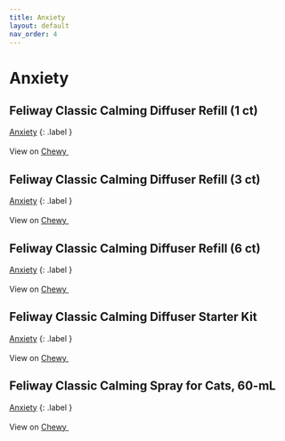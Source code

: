 ```yaml
---
title: Anxiety
layout: default
nav_order: 4
---
```


# Anxiety

## Feliway Classic Calming Diffuser Refill (1 ct)

[Anxiety](anxiety.html)
{: .label }


View on <a href="https://www.chewy.com/dp/57068" class="external" target="_blank">Chewy <svg width="18" height="18" viewBox="0 0 24 24" aria-labelledby="svg-external-link-title"><use xlink:href="#svg-external-link"></use></svg></a>

## Feliway Classic Calming Diffuser Refill (3 ct)

[Anxiety](anxiety.html)
{: .label }


View on <a href="https://www.chewy.com/dp/179225" class="external" target="_blank">Chewy <svg width="18" height="18" viewBox="0 0 24 24" aria-labelledby="svg-external-link-title"><use xlink:href="#svg-external-link"></use></svg></a>

## Feliway Classic Calming Diffuser Refill (6 ct)

[Anxiety](anxiety.html)
{: .label }


View on <a href="https://www.chewy.com/dp/141899" class="external" target="_blank">Chewy <svg width="18" height="18" viewBox="0 0 24 24" aria-labelledby="svg-external-link-title"><use xlink:href="#svg-external-link"></use></svg></a>

## Feliway Classic Calming Diffuser Starter Kit

[Anxiety](anxiety.html)
{: .label }


View on <a href="https://www.chewy.com/dp/57066" class="external" target="_blank">Chewy <svg width="18" height="18" viewBox="0 0 24 24" aria-labelledby="svg-external-link-title"><use xlink:href="#svg-external-link"></use></svg></a>

## Feliway Classic Calming Spray for Cats, 60-mL

[Anxiety](anxiety.html)
{: .label }


View on <a href="https://www.chewy.com/dp/141900" class="external" target="_blank">Chewy <svg width="18" height="18" viewBox="0 0 24 24" aria-labelledby="svg-external-link-title"><use xlink:href="#svg-external-link"></use></svg></a>

<!-- Updated 2024-10-18 02:52:49.339144Z -->
